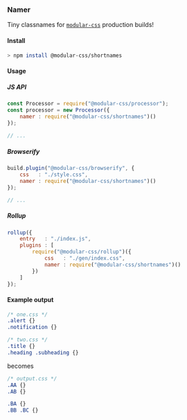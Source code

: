 ### Namer

Tiny classnames for [`modular-css`](https://github.com/tivac/modular-css) production builds!

#### Install

```bash
> npm install @modular-css/shortnames
```

#### Usage

##### JS API

```js
const Processor = require("@modular-css/processor");
const processor = new Processor({
    namer : require("@modular-css/shortnames")()
});
    
// ...
```

##### Browserify

```js
build.plugin("@modular-css/browserify", {
    css   : "./style.css",
    namer : require("@modular-css/shortnames")()
});

// ...
```

##### Rollup

```js
rollup({
    entry   : "./index.js",
    plugins : [
        require("@modular-css/rollup")({
            css   : "./gen/index.css",
            namer : require("@modular-css/shortnames")()
        })
    ]
});
```

#### Example output

```css
/* one.css */
.alert {}
.notification {}

/* two.css */
.title {}
.heading .subheading {}
```

becomes

```css
/* output.css */
.AA {}
.AB {}

.BA {}
.BB .BC {}
```
